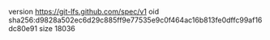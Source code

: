 version https://git-lfs.github.com/spec/v1
oid sha256:d9828a502ec6d29c885ff9e77535e9c0f464ac16b813fe0dffc99af16dc80e91
size 18036
